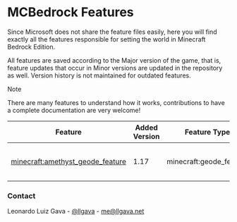 # MCBedrock Features

Since Microsoft does not share the feature files easily, here you will find exactly all the features responsible for setting the world in Minecraft Bedrock Edition.

All features are saved according to the Major version of the game, that is, feature updates that occur in Minor versions are updated in the repository as well. Version history is not maintained for outdated features.

> [!NOTE]
> There are many features to understand how it works, contributions to have a complete documentation are very welcome!

| Feature                          | Added Version | Feature Type            | Description                  |
|----------------------------------|---------------|-------------------------|------------------------------|
| [minecraft:amethyst_geode_feature](latest/features/amethyst_geode_feature.json) |   1.17  | minecraft:geode_feature | Generates an amethyst geode. |

### Contact
Leonardo Luiz Gava - [@llgava](https://twitter.com/llgava "Leonardo Luiz Gava • Twitter") - <me@llgava.net>